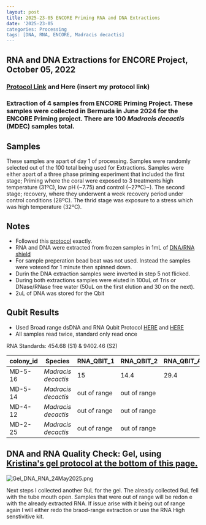 ```yaml
---
layout: post
title: 2025-23-05 ENCORE Priming RNA and DNA Extractions
date: '2025-23-05 
categories: Processing
tags: [DNA, RNA, ENCORE, Madracis decactis]
---
```


## RNA and DNA Extractions for ENCORE Project, October 05, 2022

### [Protocol Link](https://zdellaert.github.io/ZD_Putnam_Lab_Notebook/Protocols_Zymo_Quick_DNA_RNA_Miniprep_Plus/) and Here (insert my protocol link)

### Extraction of 4 samples from ENCORE Priming Project. These samples were collected in Bermuda in June 2024 for the ENCORE Priming project. There are 100 *Madracis decactis* (MDEC) samples total.

## Samples

These samples are apart of day 1 of processing. Samples were randomly selected out of the 100 total being used for Extractions. Samples were either apart of a three phase priming experiment that included the first stage; Priming where the coral were exposed to 3 treatments high temperature (31ºC), low pH (~7.75) and control (~27ºC)~). The second stage; recovery, where they underwent a week recovery period under control conditions (28ºC). The thrid stage was exposure to a stress which was high temperature (32ºC).

## Notes

- Followed this [protocol](https://zdellaert.github.io/ZD_Putnam_Lab_Notebook/Protocols_Zymo_Quick_DNA_RNA_Miniprep_Plus/) exactly. 
- RNA and DNA were extracted from frozen samples in 1mL of [DNA/RNA shield](https://www.zymoresearch.com/products/dna-rna-shield)
- For sample preperation bead beat was not used. Instead the samples were votexed for 1 minute then spinned down.
- Durin the DNA extraction samples were inverted in step 5 not flicked.
- During both extractions samples were eluted in 100uL of Tris or DNase/RNase free water (50uL on the first elution and 30 on the next).
- 2uL of DNA was stored for the Qbit

## Qubit Results

- Used Broad range dsDNA and RNA Qubit Protocol [HERE](https://zdellaert.github.io/ZD_Putnam_Lab_Notebook/Qubit-Protocol/) and [HERE](https://github.com/meschedl/MESPutnam_Open_Lab_Notebook/blob/master/_posts/2019-03-08-Qubit-Protocol.md)
- All samples read twice, standard only read once

 RNA Standards: 454.68 (S1) & 9402.46 (S2)

| colony_id | Species                   | RNA_QBIT_1 | RNA_QBIT_2 | RNA_QBIT_AVG |
|-----------|---------------------------|------------|------------|--------------|
| MD-5-16   | *Madracis decactis*		|    15      | 14.4       |   29.4       |
| MD-5-14   | *Madracis decactis*       |out of range|out of range|              |
| MD-4-12   | *Madracis decactis*       |out of range|out of range|              |
| MD-2-25   | *Madracis decactis*       |out of range|out of range|              |
     

## DNA and RNA Quality Check: Gel, using [Kristina's gel protocol at the bottom of this page.](https://github.com/flofields/Florence_Putnam_Lab_Notebook/blob/master/_posts/2025-23-05-Gel-Protocol.md)

![Gel_DNA_RNA_24May2025.png](https://github.com/flofields/Coral_Priming_Experiments_Summer_2024/blob/8aea3f663167f52b5d132e8dcc0aefe6a7440e52/images/RNA_DNA_gels/Gel_DNA_RNA_24May2025.png?raw=true)

Next steps
I collected another 9uL for the gel. The already collected 9uL fell with the tube mouth open.
Samples that were out of range will be redon e with the already extracted RNA. If issue arise with it being out of range again I will either redo the braod-range extraction or use the RNA High senstivitive kit.